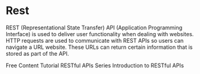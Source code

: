 # Rest

REST (Representational State Transfer) API (Application Programming Interface) is used to deliver user functionality when dealing with websites. HTTP requests are used to communicate with REST APIs so users can navigate a URL website. These URLs can return certain information that is stored as part of the API.

<ResourceGroupTitle>Free Content</ResourceGroupTitle>
<BadgeLink badgeText='Read' colorScheme="yellow" href='https://go.dev/doc/tutorial/web-service-gin'>Tutorial</BadgeLink>
<BadgeLink badgeText='Watch' colorScheme="red" href='https://youtube.com/playlist?list=PLzUGFf4GhXBL4GHXVcMMvzgtO8-WEJIoY'>RESTful APIs Series</BadgeLink>
<BadgeLink badgeText='Read' colorScheme="yellow" href='https://www.geeksforgeeks.org/rest-api-introduction/'>Introduction to RESTful APIs</BadgeLink>
